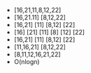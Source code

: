 * [16,21,11,8,12,22]
* [16,21.11] [8,12,22]
* [16,21] [11] [8,12] [22]
* [16] [21] [11] [8] [12] [22]
* [16,21] [11] [8,12] [22]
* [11,16,21] [8,12,22]
* [8,11,12,16,21,22]
* O(nlogn)